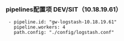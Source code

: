 ### pipelines配置项 DEV/SIT（10.18.19.61）

~~~plaintext
 - pipeline.id: "gw-logstash-10.18.19.61"
   pipeline.workers: 4
   path.config: "./config/logstash.conf"
~~~
